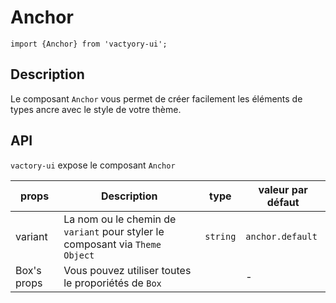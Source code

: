 # Anchor
```
import {Anchor} from 'vactyory-ui';
```
## Description
Le composant `Anchor` vous permet de créer facilement les éléments de types ancre avec le style de votre thème.


## API

`vactory-ui` expose le composant `Anchor`


| props         | Description   | type   | valeur par défaut   |
|---------------|---------------|--------|---------------------|
| variant         | La nom ou le chemin de `variant` pour styler  le composant via `Theme Object` | `string`   | `anchor.default`   |
| Box's props         | Vous pouvez utiliser toutes le proporiétés de `Box`   |    | -   |

